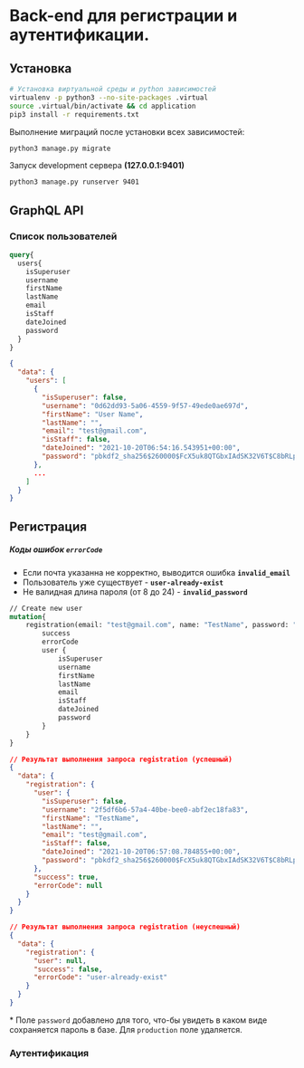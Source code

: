 # Back-end для регистрации и аутентификации.


## Установка
```bash
# Установка виртуальной среды и python зависимостей
virtualenv -p python3 --no-site-packages .virtual
source .virtual/bin/activate && cd application
pip3 install -r requirements.txt
```

Выполнение миграций после установки всех зависимостей:
```bash
python3 manage.py migrate
```

Запуск development сервера **(127.0.0.1:9401)**
```bash
python3 manage.py runserver 9401
```


## GraphQL API

### Список пользователей
```graphql
query{
  users{
    isSuperuser
    username
    firstName
    lastName
    email
    isStaff
    dateJoined
    password
  }
}
```

```json
{
  "data": {
    "users": [
      {
        "isSuperuser": false,
        "username": "0d62dd93-5a06-4559-9f57-49ede0ae697d",
        "firstName": "User Name",
        "lastName": "",
        "email": "test@gmail.com",
        "isStaff": false,
        "dateJoined": "2021-10-20T06:54:16.543951+00:00",
        "password": "pbkdf2_sha256$260000$FcX5uk8QTGbxIAdSK32V6T$C8bRLp6o8AoRlceWeWi/Cr8lWkoYtVrPvT1jkHaS7sE="
      },
      ...
    ]
  }
}
```

## Регистрация

##### Коды ошибок **`errorCode`**
* Если почта указанна не корректно, выводится ошибка **`invalid_email`**
* Пользователь уже существует - **`user-already-exist`**
* Не валидная длина пароля (от 8 до 24) - **`invalid_password`**


```graphql
// Create new user
mutation{
    registration(email: "test@gmail.com", name: "TestName", password: "testpassword"){
        success
        errorCode
        user {
            isSuperuser
            username
            firstName
            lastName
            email
            isStaff
            dateJoined
            password
        }
    }
}
```

```json
// Результат выполнения запроса registration (успешный)
{
  "data": {
    "registration": {
      "user": {
        "isSuperuser": false,
        "username": "2f5df6b6-57a4-40be-bee0-abf2ec18fa83",
        "firstName": "TestName",
        "lastName": "",
        "email": "test@gmail.com",
        "isStaff": false,
        "dateJoined": "2021-10-20T06:57:08.784855+00:00",
        "password": "pbkdf2_sha256$260000$FcX5uk8QTGbxIAdSK32V6T$C8bRLp6o8AoRlceWeWi/Cr8lWkoYtVrPvT1jkHaS7sE="
      },
      "success": true,
      "errorCode": null
    }
  }
}
```

```json
// Результат выполнения запроса registration (неуспешный)
{
  "data": {
    "registration": {
      "user": null,
      "success": false,
      "errorCode": "user-already-exist"
    }
  }
}
```

\* Поле `password` добавлено для того, что-бы увидеть в каком виде сохраняется пароль в базе. Для `production` поле удаляется.

### Аутентификация
```graphql

```
